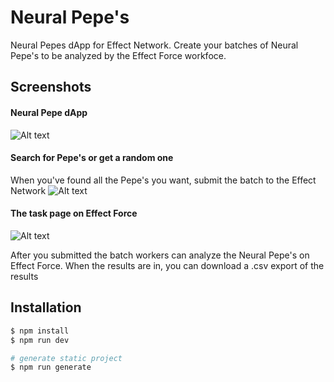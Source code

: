 # Neural Pepe's

Neural Pepes dApp for Effect Network. Create your batches of Neural Pepe's to be analyzed by the Effect Force workfoce.

## Screenshots
#### Neural Pepe dApp
![Alt text](assets/screenshot1.png?raw=true "Title")

#### Search for Pepe's or get a random one
When you've found all the Pepe's you want, submit the batch to the Effect Network
![Alt text](assets/screenshot2.png?raw=true "Title")

#### The task page on Effect Force
![Alt text](assets/screenshot3.png?raw=true "Title")

After you submitted the batch workers can analyze the Neural Pepe's on Effect Force. When the results are in, you can download a .csv export of the results

## Installation

```bash
$ npm install
$ npm run dev

# generate static project
$ npm run generate
```